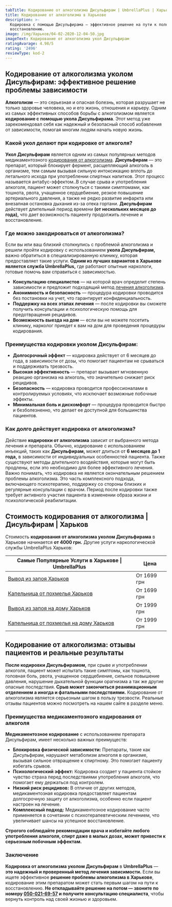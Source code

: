```yaml
---
tabTitle: Кодирование от алкоголизма Дисульфирам | UmbrellaPlus | Харьков | От 4000грн
title: Кодирование от алкоголизма в Харькове
description: >-
  Кодировка с помощью Дисульфирама – эффективное решение на пути к полному
  восстановлению.
image: /img/Харьков/04-02-2020-12-04-50.jpg
imageText: Кодирование от алкоголизма укол Дисульфирам
ratingAvarage: 4.98/5
rating: '2496'
reviewType: kod-2
---
```


## Кодирование от алкоголизма уколом Дисульфирам: эффективное решение проблемы зависимости

**Алкоголизм** — это серьезная и опасная болезнь, которая разрушает не только здоровье человека, но и его жизнь, отношения и карьеру. Одним из самых эффективных способов борьбы с алкоголизмом является **кодирование с помощью укола Дисульфирама**. Этот метод уже зарекомендовал себя как надежный и безопасный способ избавления от зависимости, помогая многим людям начать новую жизнь.

### Какой укол делают при кодировке от алкоголя?

**Укол Дисульфирам** является одним из самых популярных методов медикаментозного [кодирования от алкоголизма](https://umbrella-plus.com.ua/kharkiv/kodirovka-ot-alkogolia-kharkiv/). **Дисульфирам** — это препарат, который блокирует фермент, расщепляющий алкоголь в организме, тем самым вызывая сильную интоксикацию вплоть до летального исхода при употреблении спиртных напитков. Этот процесс называется антабус-эффектом..В случае срыва и употребления алкоголя, пациент может столкнуться с такими симптомами, как тошнота, рвота, учащенное сердцебиение, резкое повышение артериального давления, а также не редко развитие инфаркта или внезапная остановка дыхания из-за отека гортани.  **Дисульфирам** действует длительный период времени **(от нескольких месяцев до года),** что дает возможность пациенту продолжить лечение и восстановление.

### Где можно закодироваться от алкоголизма?

Если вы или ваш близкий столкнулись с проблемой алкоголизма и решили пройти кодировку с использованием **укола Дисульфирам,** важно обратиться в специализированную клинику, которая предоставляет такие услуги. **Одним из лучших вариантов в Харькове является служба UmbrellaPlus,** где работают опытные наркологи, готовые помочь вам справиться с зависимостью.

* **Консультацию специалистов** — на которой врач определит степень зависимости и предложит подходящий метод [лечения алкоголизма](https://umbrella-plus.com.ua/kharkiv/lechenie-alkogolizma-kharkiv/).
* **Анонимность и безопасность** — процедура кодировки проводится без постановки на учет, что гарантирует конфиденциальность.
* **Поддержку на всех этапах лечения** — после кодировки вы сможете получить консультации и психологическую помощь для предотвращения рецидивов.
* **Возможность выезда на дом** — если вы не можете посетить клинику, нарколог приедет к вам на дом для проведения процедуры кодирования.

### Преимущества кодировки уколом Дисульфирам:

* **Долгосрочный эффект** — кодировка действует от 6 месяцев до года, в зависимости от дозы, что помогает пациентам не срываться и поддерживать трезвость.
* **Высокая эффективность** — препарат вызывает мгновенную реакцию организма на алкоголь, что значительно снижает риск рецидивов.
* **Безопасность** — кодировка проводится профессионалами в контролируемых условиях, что исключает возможные побочные эффекты.
* **Минимальная боль и дискомфорт** — процедура проводится быстро и безболезненно, что делает ее доступной для большинства пациентов.

### Как долго действует кодировка от алкоголизма?

Действие **кодировки от алкоголизма** зависит от выбранного метода лечения и препарата. Обычно, кодирование с использованием инъекций, таких как **Дисульфирам,** может длиться от **6 месяцев до 1 года,** в зависимости от индивидуальных особенностей пациента. Также существуют методы длительного воздействия, которые могут быть продлены, если это необходимо для более эффективного лечения. Важно понимать, что кодировка не является окончательным решением проблемы алкоголизма. Это часть комплексного подхода, включающего психотерапию, поддержку со стороны близких и регулярные консультации с врачом. Период после кодировки также требует активного участия пациента в изменении образа жизни и психологической реабилитации.

## Стоимость кодирования от алкоголизма | Дисульфирам | Харьков

Стоимость **кодирования от алкоголизма уколом Дисульфирама** в Харькове начинается **от 4000 грн.** Другие услуги наркологической службы UmbrellaPlus Харьков:

| Самые Популярные Услуги в Харькове \| UmbrellaPlus                                                                    | Цена        |
| --------------------------------------------------------------------------------------------------------------------- | ----------- |
| [Вывод из запоя Харьков](https://umbrella-plus.com.ua/kharkiv/vivod-iz-zapoia-kharkiv/)                               | От 1699 грн |
| [Капельница от похмелья Харьков](https://umbrella-plus.com.ua/kharkiv/kapelnica_ot_alkogola_kharkiv/)                 | От 1699 грн |
| [Вывод из запоя на дому Харьков](https://umbrella-plus.com.ua/kharkiv/vivod-iz-zapoia-na-domy-kharkiv/)               | От 1999 грн |
| [Капельница от похмелья на дому Харьков](https://umbrella-plus.com.ua/kharkiv/kapelnica_ot_alkogola_na_domy_kharkiv/) | От 1999 грн |

## Кодирование от алкоголизма: отзывы пациентов и реальные результаты

**После кодировки Дисульфирамом,** при срыве и употреблении алкоголя, пациент может испытать такие симптомы, как тошнота, головная боль, рвота, учащенное сердцебиение, сильное повышение давления, нарушение дыхательной функции орагнизма а так же другие опасные последствия. **Срыв может закончиться реанимационным отделением а иногда и фатальными последствиями.** Кодирование от алкоголизма является серьезным шагом в пользу трезвости. Реальные отзывы пациентов можно посмотреть на нашем сайте в разделе меню.

### Преимущества медикаментозного кодирования от алкоголя

**Медикаментозное кодирование** с использованием препарата Дисульфирам, имеет несколько важных преимуществ:

* **Блокировка физической зависимости:** Препараты, такие как Дисульфирам, нарушают метаболизм алкоголя в организме, вызывая сильное отвращение к спиртному. Это помогает пациенту избегать срывов.
* **Психологический эффект:** Кодировка создает у пациента стойкое чувство страха перед последствиями употребления алкоголя, что помогает ему держаться под контролем.
* **Низкий риск рецидивов:** В отличие от других методов, медикаментозная кодировка предоставляет пациентам долгосрочную защиту от алкоголизма, особенно если пациент настроен на лечение.
* **Комплексный подход:** Медикаментозное кодирование часто применяется в сочетании с психотерапевтическим лечением, что увеличивает шансы на успешное восстановление.

**Строгого соблюдайте рекомендации врача и избегайте любого употребления алкоголя, спирт даже в малых дозах, может привести к серьезным побочным эффектам.**

### Заключение

**Кодировка от алкоголизма уколом Дисульфирам** в  **UmbrellaPlus** — **это надежный и проверенный метод лечения зависимости.** Если вы ищете эффективное **решение проблемы алкоголизма в Харькове**, кодирование этим препаратом может стать первым шагом на пути к восстановлению. **Не откладывайте решение на потом — звоните по номеру [050-021-69-57](tel:0500216957) и получите консультацию специалиста**, чтобы вернуть контроль над своей жизнью и здоровьем.
